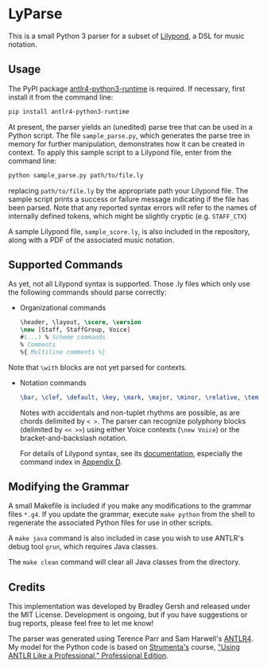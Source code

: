 # LyParse

This is a small Python 3 parser for a subset of [Lilypond](https://lilypond.org), a DSL
for music notation.

## Usage

The PyPI package [antlr4-python3-runtime](https://pypi.org/project/antlr4-python3-runtime/)
is required. If necessary, first install it from the command line:

```sh
pip install antlr4-python3-runtime
```

At present, the parser yields an (unedited) parse tree that can be used in a
Python script. The file `sample_parse.py`, which generates the parse tree in
memory for further manipulation, demonstrates how it can be created in context.
To apply this sample script to a Lilypond file, enter from the command line:

```sh
python sample_parse.py path/to/file.ly
```

replacing `path/to/file.ly` by the appropriate path your Lilypond file. The
sample script prints a success or failure message indicating if the file has
been parsed. Note that any reported syntax errors will refer to the names of
internally defined tokens, which might be slightly cryptic (e.g. `STAFF_CTX`)

A sample Lilypond file, `sample_score.ly`, is also included in the repository,
along with a PDF of the associated music notation.

## Supported Commands

As yet, not all Lilypond syntax is supported. Those .ly files which only use
the following commands should parse correctly:

- Organizational commands

  ```lilypond
  \header, \layout, \score, \version
  \new [Staff, StaffGroup, Voice]
  #(...) % Scheme commands
  % Comments
  %{ Multiline comments %}
  ```

Note that `\with` blocks are not yet parsed for contexts.

- Notation commands

  ```lilypond
  \bar, \clef, \default, \key, \mark, \major, \minor, \relative, \tempo, \time
  ```

  Notes with accidentals and non-tuplet rhythms are possible, as are chords
  delimited by `< >`. The parser can recognize polyphony blocks (delimited by `<< >>`)
  using either Voice contexts (`\new Voice`) or the bracket-and-backslash notation.

  For details of Lilypond syntax, see its [documentation](https://lilypond.org/doc/v2.21/Documentation/notation/index),
  especially the command index in [Appendix D](https://lilypond.org/doc/v2.21/Documentation/notation/lilypond-command-index).

## Modifying the Grammar

A small Makefile is included if you make any modifications to the grammar files
`*.g4`. If you update the grammar, execute `make python` from the shell to
regenerate the associated Python files for use in other scripts.

A `make java` command is also included in case you wish to use ANTLR's debug
tool `grun`, which requires Java classes.

The `make clean` command will clear all Java classes from the directory.

## Credits

This implementation was developed by Bradley Gersh and released under the MIT
License. Development is ongoing, but if you have suggestions or bug reports,
please feel free to let me know!

The parser was generated using Terence Parr and Sam Harwell's
[ANTLR4](https://www.antlr.org/). My model for the Python code is based on
[Strumenta's](https://strumenta.com/) course,
["Using ANTLR Like a Professional," Professional Edition](https://tomassetti.me/antlr-course-2-edition/).

